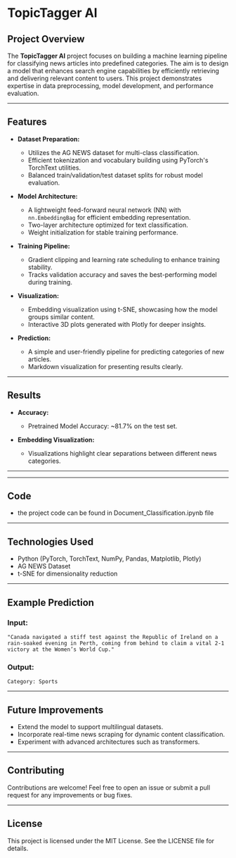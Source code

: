 # TopicTagger AI

## Project Overview

The **TopicTagger AI** project focuses on building a machine learning pipeline for classifying news articles into predefined categories. The aim is to design a model that enhances search engine capabilities by efficiently retrieving and delivering relevant content to users. This project demonstrates expertise in data preprocessing, model development, and performance evaluation.

---

## Features

- **Dataset Preparation:**
  - Utilizes the AG NEWS dataset for multi-class classification.
  - Efficient tokenization and vocabulary building using PyTorch's TorchText utilities.
  - Balanced train/validation/test dataset splits for robust model evaluation.

- **Model Architecture:**
  - A lightweight feed-forward neural network (NN) with `nn.EmbeddingBag` for efficient embedding representation.
  - Two-layer architecture optimized for text classification.
  - Weight initialization for stable training performance.

- **Training Pipeline:**
  - Gradient clipping and learning rate scheduling to enhance training stability.
  - Tracks validation accuracy and saves the best-performing model during training.

- **Visualization:**
  - Embedding visualization using t-SNE, showcasing how the model groups similar content.
  - Interactive 3D plots generated with Plotly for deeper insights.

- **Prediction:**
  - A simple and user-friendly pipeline for predicting categories of new articles.
  - Markdown visualization for presenting results clearly.

---

## Results

- **Accuracy:**
  - Pretrained Model Accuracy: ~81.7% on the test set.

- **Embedding Visualization:**
  - Visualizations highlight clear separations between different news categories.

---

---

## Code

- the project code can be found in Document_Classification.ipynb file

---

## Technologies Used

- Python (PyTorch, TorchText, NumPy, Pandas, Matplotlib, Plotly)
- AG NEWS Dataset
- t-SNE for dimensionality reduction

---

## Example Prediction

### Input:
```
"Canada navigated a stiff test against the Republic of Ireland on a rain-soaked evening in Perth, coming from behind to claim a vital 2-1 victory at the Women’s World Cup."
```

### Output:
```
Category: Sports
```

---

## Future Improvements

- Extend the model to support multilingual datasets.
- Incorporate real-time news scraping for dynamic content classification.
- Experiment with advanced architectures such as transformers.

---

## Contributing

Contributions are welcome! Feel free to open an issue or submit a pull request for any improvements or bug fixes.

---

## License

This project is licensed under the MIT License. See the LICENSE file for details.


